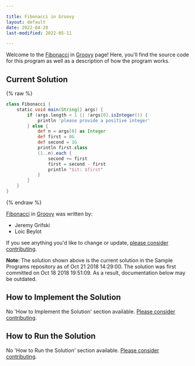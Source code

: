 ```yaml
---

title: Fibonacci in Groovy
layout: default
date: 2022-04-28
last-modified: 2022-05-11

---
```


Welcome to the [Fibonacci](https://sampleprograms.io/projects/fibonacci) in [Groovy](https://sampleprograms.io/languages/groovy) page! Here, you'll find the source code for this program as well as a description of how the program works.

## Current Solution

{% raw %}

```groovy
class Fibonacci {
    static void main(String[] args) {
        if (args.length < 1 || !args[0].isInteger()) {
            println 'please provide a positive integer'
        } else {
            def n = args[0] as Integer
            def first = 0G
            def second = 1G
            println first.class
            (1..n).each {
                second += first
                first = second - first
                println "$it: $first"
            }
        }
    }
}
```

{% endraw %}

[Fibonacci](https://sampleprograms.io/projects/fibonacci) in [Groovy](https://sampleprograms.io/languages/groovy) was written by:

- Jeremy Grifski
- Loic Beylot

If you see anything you'd like to change or update, [please consider contributing](https://github.com/TheRenegadeCoder/sample-programs).

**Note**: The solution shown above is the current solution in the Sample Programs repository as of Oct 21 2018 14:29:00. The solution was first committed on Oct 18 2018 19:51:09. As a result, documentation below may be outdated.

## How to Implement the Solution

No 'How to Implement the Solution' section available. [Please consider contributing](https://github.com/TheRenegadeCoder/sample-programs-website).

## How to Run the Solution

No 'How to Run the Solution' section available. [Please consider contributing](https://github.com/TheRenegadeCoder/sample-programs-website).